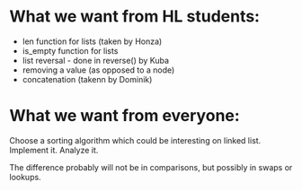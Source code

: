 # What we want from HL students:

* len function for lists (taken by Honza)
* is_empty function for lists 
* list reversal - done in reverse() by Kuba
* removing a value (as opposed to a node)
* concatenation (takenn by Dominik)

# What we want from everyone:

Choose a sorting algorithm which could be interesting on linked list. Implement it. Analyze it.

The difference probably will not be in comparisons, but possibly in swaps or lookups.
